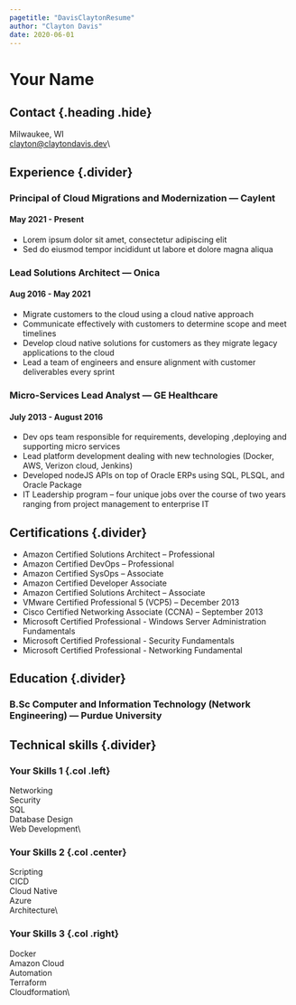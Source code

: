 ```yaml
---
pagetitle: "DavisClaytonResume"
author: "Clayton Davis"
date: 2020-06-01
---
```


# Your Name

## Contact {.heading .hide}

Milwaukee, WI\
clayton@claytondavis.dev\

## Experience {.divider}

### Principal of Cloud Migrations and Modernization &mdash; Caylent

#### May 2021 - Present

- Lorem ipsum dolor sit amet, consectetur adipiscing elit
- Sed do eiusmod tempor incididunt ut labore et dolore magna aliqua

### Lead Solutions Architect &mdash; Onica

#### Aug 2016 - May 2021

- Migrate customers to the cloud using a cloud native approach
- Communicate effectively with customers to determine scope and meet timelines
- Develop cloud native solutions for customers as they migrate legacy applications to the cloud
- Lead a team of engineers and ensure alignment with customer deliverables every sprint

### Micro-Services Lead Analyst &mdash; GE Healthcare

#### July 2013 - August 2016

- Dev ops team responsible for requirements, developing ,deploying and supporting micro services
- Lead platform development dealing with new technologies (Docker, AWS, Verizon cloud, Jenkins)
- Developed nodeJS APIs on top of Oracle ERPs using SQL, PLSQL, and Oracle Package
- IT Leadership program – four unique jobs over the course of two years ranging from project management to enterprise IT

## Certifications {.divider}

- Amazon Certified Solutions Architect – Professional
- Amazon Certified DevOps – Professional
- Amazon Certified SysOps – Associate
- Amazon Certified Developer Associate
- Amazon Certified Solutions Architect – Associate
- VMware Certified Professional 5 (VCP5) – December 2013
- Cisco Certified Networking Associate (CCNA) – September 2013
- Microsoft Certified Professional - Windows Server Administration Fundamentals
- Microsoft Certified Professional - Security Fundamentals
- Microsoft Certified Professional - Networking Fundamental

## Education {.divider}

### B.Sc Computer and Information Technology (Network Engineering) &mdash; Purdue University

## Technical skills {.divider}

### Your Skills 1 {.col .left}

Networking\
Security\
SQL\
Database Design\
Web Development\

### Your Skills 2 {.col .center}

Scripting\
CICD\
Cloud Native\
Azure\
Architecture\

### Your Skills 3 {.col .right}

Docker\
Amazon Cloud\
Automation\
Terraform\
Cloudformation\